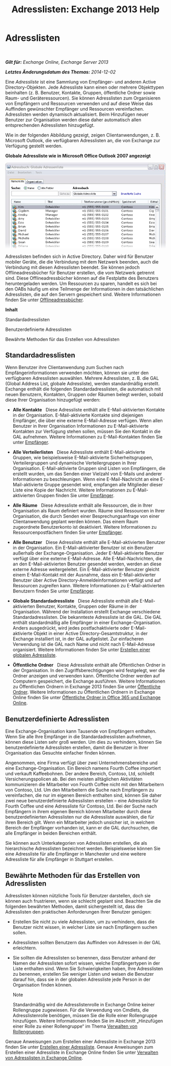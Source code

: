﻿---
title: 'Adresslisten: Exchange 2013 Help'
TOCTitle: Adresslisten
ms:assetid: 8ee2672a-3a45-4897-8cc0-fa23c374dbf9
ms:mtpsurl: https://technet.microsoft.com/de-de/library/Bb232119(v=EXCHG.150)
ms:contentKeyID: 50476156
ms.date: 04/24/2018
mtps_version: v=EXCHG.150
ms.translationtype: HT
---

# Adresslisten

 

_**Gilt für:** Exchange Online, Exchange Server 2013_

_**Letztes Änderungsdatum des Themas:** 2014-12-02_

Eine *Adressliste* ist eine Sammlung von Empfänger- und anderen Active Directory-Objekten. Jede Adressliste kann einen oder mehrere Objekttypen beinhalten (z. B. Benutzer, Kontakte, Gruppen, öffentliche Ordner sowie Raum- und Geräteressourcen). Sie können Adresslisten zum Organisieren von Empfängern und Ressourcen verwenden und auf diese Weise das Auffinden gewünschter Empfänger und Ressourcen vereinfachen. Adresslisten werden dynamisch aktualisiert. Beim Hinzufügen neuer Benutzer zur Organisation werden diese daher automatisch allen entsprechenden Adresslisten hinzugefügt.

Wie in der folgenden Abbildung gezeigt, zeigen Clientanwendungen, z. B. Microsoft Outlook, die verfügbaren Adresslisten an, die von Exchange zur Verfügung gestellt werden.

**Globale Adressliste wie in Microsoft Office Outlook 2007 angezeigt**

![In Outlook 2007 angezeigte Adresslisten](images/Bb232119.54d7729c-2e28-4863-8944-b0c37dabbbb3(EXCHG.150).gif "In Outlook 2007 angezeigte Adresslisten")

Adresslisten befinden sich in Active Directory. Daher wird für Benutzer mobiler Geräte, die die Verbindung mit dem Netzwerk beenden, auch die Verbindung mit diesen Adresslisten beendet. Sie können jedoch Offlineadressbücher für Benutzer erstellen, die vom Netzwerk getrennt sind. Diese Offlineadressbücher können auf die Festplatte des Benutzers heruntergeladen werden. Um Ressourcen zu sparen, handelt es sich bei den OABs häufig um eine Teilmenge der Informationen in den tatsächlichen Adresslisten, die auf den Servern gespeichert sind. Weitere Informationen finden Sie unter [Offlineadressbücher](offline-address-books-exchange-2013-help.md).

**Inhalt**

Standardadresslisten

Benutzerdefinierte Adresslisten

Bewährte Methoden für das Erstellen von Adresslisten

## Standardadresslisten

Wenn Benutzer ihre Clientanwendung zum Suchen nach Empfängerinformationen verwenden möchten, können sie unter den verfügbaren Adresslisten auswählen. Mehrere Adresslisten, z. B. die GAL (Global Address List, globale Adressliste), werden standardmäßig erstellt. Exchange enthält die folgenden Standardadresslisten, die automatisch mit neuen Benutzern, Kontakten, Gruppen oder Räumen belegt werden, sobald diese Ihrer Organisation hinzugefügt werden:

  - **Alle Kontakte**   Diese Adressliste enthält alle E-Mail-aktivierten Kontakte in der Organisation. E-Mail-aktivierte Kontakte sind diejenigen Empfänger, die über eine externe E-Mail-Adresse verfügen. Wenn allen Benutzer in Ihrer Organisation Informationen zu E-Mail-aktivierte Kontakten zur Verfügung stehen sollen, müssen Sie den Kontakt in die GAL aufnehmen. Weitere Informationen zu E-Mail-Kontakten finden Sie unter [Empfänger](recipients-exchange-2013-help.md).

  - **Alle Verteilerlisten**   Diese Adressliste enthält E-Mail-aktivierte Gruppen, wie beispielsweise E-Mail-aktivierte Sicherheitsgruppen, Verteilergruppen und dynamische Verteilergruppen in Ihrer Organisation. E-Mail-aktivierte Gruppen sind Listen von Empfängern, die erstellt wurden, um das Senden einer Vielzahl von E-Mails und anderer Informationen zu beschleunigen. Wenn eine E-Mail-Nachricht an eine E-Mail-aktivierte Gruppe gesendet wird, empfangen alle Mitglieder dieser Liste eine Kopie der Nachricht. Weitere Informationen zu E-Mail-aktivierten Gruppen finden Sie unter [Empfänger](recipients-exchange-2013-help.md).

  - **Alle Räume**   Diese Adressliste enthält alle Ressourcen, die in Ihrer Organisation als Raum definiert wurden. Räume sind Ressourcen in Ihrer Organisation, die durch Senden einer Besprechungsanfrage von einer Clientanwendung geplant werden können. Das einem Raum zugeordnete Benutzerkonto ist deaktiviert. Weitere Informationen zu Ressourcenpostfächern finden Sie unter [Empfänger](recipients-exchange-2013-help.md).

  - **Alle Benutzer**   Diese Adressliste enthält alle E-Mail-aktivierten Benutzer in der Organisation. Ein E-Mail-aktivierter Benutzer ist ein Benutzer außerhalb der Exchange-Organisation. Jeder E-Mail-aktivierte Benutzer verfügt über eine externe E-Mail-Adresse. Alle E-Mail-Nachrichten, die an den E-Mail-aktivierten Benutzer gesendet werden, werden an diese externe Adresse weitergeleitet. Ein E-Mail-aktivierter Benutzer gleicht einem E-Mail-Kontakt mit der Ausnahme, dass ein E-Mail-aktivierter Benutzer über Active Directory-Anmeldeinformationen verfügt und auf Ressourcen zugreifen kann. Weitere Informationen zu E-Mail-aktivierten Benutzern finden Sie unter [Empfänger](recipients-exchange-2013-help.md).

  - **Globale Standardadressliste**   Diese Adressliste enthält alle E-Mail-aktivierten Benutzer, Kontakte, Gruppen oder Räume in der Organisation. Während der Installation erstellt Exchange verschiedene Standardadresslisten. Die bekannteste Adressliste ist die GAL. Die GAL enthält standardmäßig alle Empfänger in einer Exchange-Organisation. Anders ausgedrückt, wird jedes postfachaktivierte oder E-Mail-aktivierte Objekt in einer Active Directory-Gesamtstruktur, in der Exchange installiert ist, in der GAL aufgelistet. Zur einfacheren Verwendung ist die GAL nach Name und nicht nach E-Mail-Adresse organisiert. Weitere Informationen finden Sie unter [Erstellen einer globalen Adressliste](https://technet.microsoft.com/de-de/library/Bb232063(v=EXCHG.150)).

  - **Öffentliche Ordner**   Diese Adressliste enthält alle Öffentlichen Ordner in der Organisation. In den Zugriffsberechtigungen wird festgelegt, wer die Ordner anzeigen und verwenden kann. Öffentliche Ordner werden auf Computern gespeichert, die Exchange ausführen. Weitere Informationen zu Öffentlichen Ordnern in Exchange 2013 finden Sie unter [Öffentliche Ordner](public-folders-exchange-2013-help.md). Weitere Informationen zu Öffentlichen Ordnern in Exchange Online finden Sie unter [Öffentliche Ordner in Office 365 und Exchange Online](https://technet.microsoft.com/de-de/library/jj200758\(v=exchg.150\)).

## Benutzerdefinierte Adresslisten

Eine Exchange-Organisation kann Tausende von Empfängern enthalten. Wenn Sie alle Ihre Empfänger in die Standardadresslisten aufnehmen, können diese Listen sehr groß werden. Um dies zu verhindern, können Sie benutzerdefinierte Adresslisten erstellen, damit die Benutzer in Ihrer Organisation das Gesuchte einfacher finden können.

Angenommen, eine Firma verfügt über zwei Unternehmensbereiche und eine Exchange-Organisation. Ein Bereich namens Fourth Coffee importiert und verkauft Kaffeebohnen. Der andere Bereich, Contoso, Ltd, schließt Versicherungspolicen ab. Bei den meisten alltäglichen Aktivitäten kommunizieren die Mitarbeiter von Fourth Coffee nicht mit den Mitarbeitern von Contoso, Ltd. Um den Mitarbeitern die Suche nach Empfängern zu vereinfachen, die nur im eigenen Bereich enthalten sind, können Sie daher zwei neue benutzerdefinierte Adresslisten erstellen – eine Adressliste für Fourth Coffee und eine Adressliste für Contoso, Ltd. Bei der Suche nach Empfängern in ihrem eigenen Bereich können Mitarbeiter durch diese benutzerdefinierten Adresslisten nur die Adressliste auswählen, die für ihren Bereich gilt. Wenn ein Mitarbeiter jedoch unsicher ist, in welchem Bereich der Empfänger vorhanden ist, kann er die GAL durchsuchen, die alle Empfänger in beiden Bereichen enthält.

Sie können auch Unterkategorien von Adresslisten erstellen, die als hierarchische Adresslisten bezeichnet werden. Beispielsweise können Sie eine Adressliste für alle Empfänger in Manchester und eine weitere Adressliste für alle Empfänger in Stuttgart erstellen.

## Bewährte Methoden für das Erstellen von Adresslisten

Adresslisten können nützliche Tools für Benutzer darstellen, doch sie können auch frustrieren, wenn sie schlecht geplant sind. Beachten Sie die folgenden bewährten Methoden, damit sichergestellt ist, dass die Adresslisten den praktischen Anforderungen Ihrer Benutzer genügen:

  - Erstellen Sie nicht zu viele Adresslisten, um zu verhindern, dass die Benutzer nicht wissen, in welcher Liste sie nach Empfängern suchen sollen.

  - Adresslisten sollten Benutzern das Auffinden von Adressen in der GAL erleichtern.

  - Sie sollten die Adresslisten so benennen, dass Benutzer anhand der Namen der Adresslisten sofort wissen, welche Empfängertypen in der Liste enthalten sind. Wenn Sie Schwierigkeiten haben, Ihre Adresslisten zu benennen, erstellen Sie weniger Listen und weisen die Benutzer darauf hin, dass sie in der globalen Adressliste jede Person in der Organisation finden können.
    

    > [!NOTE]
    > Standardmäßig wird die Adresslistenrolle in Exchange Online keiner Rollengruppe zugewiesen. Für die Verwendung von Cmdlets, die Adresslistenrolle benötigen, müssen Sie die Rolle einer Rollengruppe hinzufügen. Weitere Informationen finden Sie im Abschnitt „Hinzufügen einer Rolle zu einer Rollengruppe“ im Thema <A href="manage-role-groups-exchange-2013-help.md">Verwalten von Rollengruppen</A>.



Genaue Anweisungen zum Erstellen einer Adressliste in Exchange 2013 finden Sie unter [Erstellen einer Adressliste](create-an-address-list-exchange-2013-help.md). Genaue Anweisungen zum Erstellen einer Adressliste in Exchange Online finden Sie unter [Verwalten von Adresslisten in Exchange Online](https://technet.microsoft.com/de-de/library/jj983798\(v=exchg.150\)).

